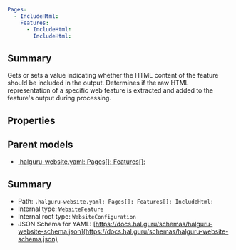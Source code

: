 <!--
title: IncludeHtml
version: 1.40.0
generated: true
date: 2025-04-25
node: This file is generated by the command-line program: `halguru manual -c -m`
-->


```yaml
Pages:
  - IncludeHtml:
    Features:
      - IncludeHtml:
        IncludeHtml:
```

## Summary

Gets or sets a value indicating whether the HTML content of the feature should be included in the output. Determines if the raw HTML representation of a specific web feature is extracted and added to the feature's output during processing.

## Properties


## Parent models

* [.halguru-website.yaml: Pages[]: Features[]:]((website)-pages-list-features-list.md)
## Summary

* Path: `.halguru-website.yaml: Pages[]: Features[]: IncludeHtml:`
* Internal type: `WebsiteFeature`
* Internal root type: `WebsiteConfiguration`
* JSON Schema for YAML: [https://docs.hal.guru/schemas/halguru-website-schema.json](https://docs.hal.guru/schemas/halguru-website-schema.json)
